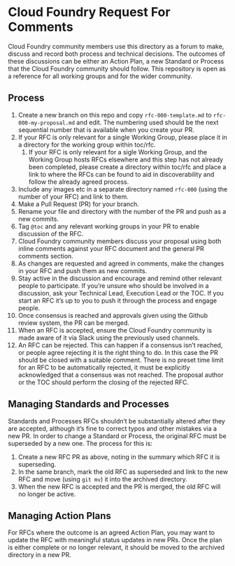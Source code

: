 # Cloud Foundry Request For Comments

Cloud Foundry community members use this directory as a forum to make, discuss and record both process and technical decisions. The outcomes of these discussions can be either an Action Plan, a new Standard or Process that the Cloud Foundry community should follow. This repository is open as a reference for all working groups and for the wider community.

## Process

1. Create a new branch on this repo and copy `rfc-000-template.md` to `rfc-000-my-proposal.md` and edit. The numbering used should be the next sequential number that is available when you create your PR.
1. If your RFC is only relevant for a single Working Group, please place it in a directory for the working group within toc/rfc.
   1. If your RFC is only relevant for a sigle Working Group, and the Working Group hosts RFCs elsewhere and this step has not already been completed, please create a directory within toc/rfc and place a link to where the RFCs can be found to aid in discoverability and follow the already agreed process. 
1. Include any images etc in a separate directory named `rfc-000` (using the number of your RFC) and link to them.
1. Make a Pull Request (PR) for your branch.
1. Rename your file and directory with the number of the PR and push as a new commits.
1. Tag `@toc` and any relevant working groups in your PR to enable discussion of the RFC. 
1. Cloud Foundry community members discuss your proposal using both inline comments against your RFC document and the general PR comments section.
1. As changes are requested and agreed in comments, make the changes in your RFC and push them as new commits.
1. Stay active in the discussion and encourage and remind other relevant people to participate. If you’re unsure who should be involved in a discussion, ask your Technical Lead, Execution Lead or the TOC. If you start an RFC it’s up to you to push it through the process and engage people.
1. Once consensus is reached and approvals given using the Github review system, the PR can be merged.
1. When an RFC is accepted, ensure the Cloud Foundry community is made aware of it via Slack using the previously used channels.
1. An RFC can be rejected. This can happen if a consensus isn’t reached, or people agree rejecting it is the right thing to do. In this case the PR should be closed with a suitable comment. There is no preset time limit for an RFC to be automatically rejected, it must be explicitly acknowledged that a consensus was not reached. The proposal author or the TOC should perform the closing of the rejected RFC.

## Managing Standards and Processes

Standards and Processes RFCs shouldn’t be substantially altered after they are accepted, although it’s fine to correct typos and other mistakes via a new PR. In order to change a Standard or Process, the original RFC must be superseded by a new one. The process for this is:

1. Create a new RFC PR as above, noting in the summary which RFC it is superseding.
1. In the same branch, mark the old RFC as superseded and link to the new RFC and move (using `git mv`) it into the archived directory.
1. When the new RFC is accepted and the PR is merged, the old RFC will no longer be active.

## Managing Action Plans

For RFCs where the outcome is an agreed Action Plan, you may want to update the RFC with meaningful status updates in new PRs. Once the plan is either complete or no longer relevant, it should be moved to the archived directory in a new PR.

